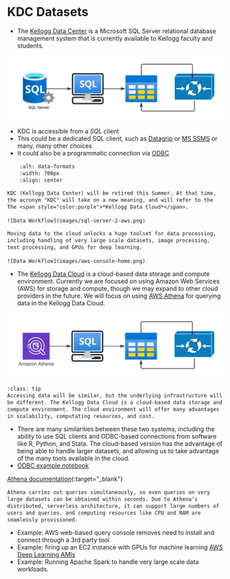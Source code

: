 # KDC Datasets

*  The [Kellogg Data Center](https://www.kellogg.northwestern.edu/research-support/computing/kellogg-data-center.aspx) is a Microsoft SQL Server relational database management system that is currently available to Kellogg faculty and students.

![Data Workflow](images/data-pipeline-sql-server.png)
- KDC is accessible from a *SQL* client
- This could be a dedicated SQL client, such as [Datagrip](https://www.jetbrains.com/datagrip/) or [MS SSMS](https://learn.microsoft.com/en-us/sql/ssms/download-sql-server-management-studio-ssms?view=sql-server-ver16) or many, many other choices
- It could also be a programmatic connection via [ODBC](https://en.wikipedia.org/wiki/Open_Database_Connectivity)
```{image} ./images/kdc-ssms-snapshot.png
    :alt: data-formats
    :width: 700px
    :align: center
```

```{warning}
KDC (Kellogg Data Center) will be retired this Summer. At that time, the acronym "KDC" will take on a new meaning, and will refer to the The <span style="color:purple">*Kellogg Data Cloud*</span>.

![Data Workflow](images/sql-server-2-aws.png)
```

```{admonition} Benefits of moving to the cloud
Moving data to the cloud unlocks a huge toolset for data processing, including handling of very large scale datasets, image processing, text processing, and GPUs for deep learning.

![Data Workflow](images/aws-console-home.png)
```

*  The [Kellogg Data Cloud](https://nu-sso.awsapps.com/start/#/) is a cloud-based data storage and compute environment. Currently we are focused on using Amazon Web Services (AWS) for storage and compute, though we may expand to other cloud providers in the future. We will focus on using [AWS Athena](https://docs.aws.amazon.com/athena/latest/ug/what-is.html) for querying data in the Kellogg Data Cloud.

![Data Workflow](images/data-pipeline-aws.png)

```{admonition} How does this change things?
:class: tip
Accessing data will be similar, but the underlying infrastructure will be different. The Kellogg Data Cloud is a cloud-based data storage and compute environment. The cloud environment will offer many advantages in scalability, computating resources, and cost.
```

* There are many similarities between these two systems, including the ability to use SQL clients and ODBC-based connections from software like R, Python, and Stata. The cloud-based version has the advantage of being able to handle larger datasets, and allowing us to take advantage of the many tools available in the cloud.
* [ODBC example notebook](https://github.com/rs-kellogg/data-the-right-way/blob/main/pyodbc-example.ipynb)

[Athena documentation](https://docs.aws.amazon.com/athena/latest/ug/what-is.html){:target="_blank"}


```{note}
Athena carries out queries simultaneously, so even queries on very large datasets can be obtained within seconds. Due to Athena’s distributed, serverless architecture, it can support large numbers of users and queries, and computing resources like CPU and RAM are seamlessly provisioned.
```

* Example: AWS web-based query console removes need to install and connect through a 3rd party tool
* Example: firing up an EC2 instance with GPUs for machine learning [AWS Deep Learning AMIs](https://aws.amazon.com/releasenotes/aws-deep-learning-ami-catalog/)
* Example: Running Apache Spark to handle very large scale data workloads.

